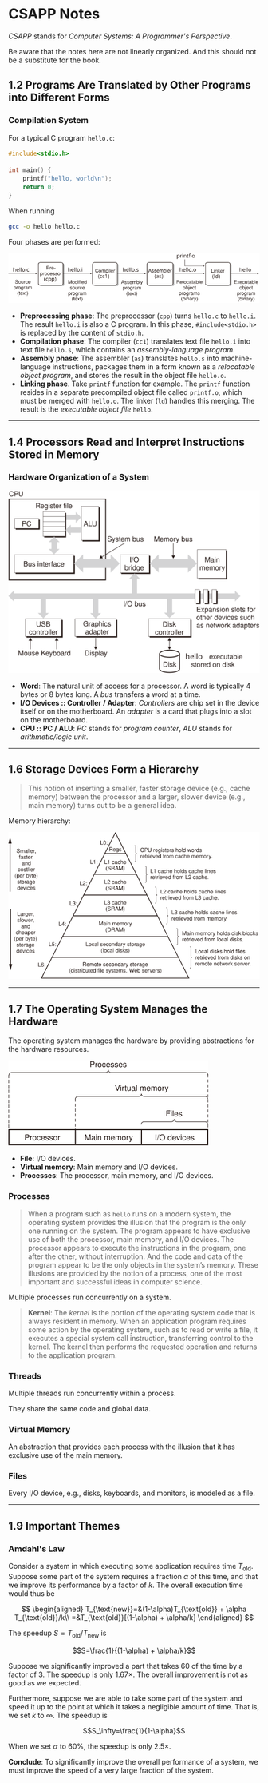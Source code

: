 # CSAPP Notes

*CSAPP* stands for *Computer Systems: A Programmer's Perspective*.

Be aware that the notes here are not linearly organized. And this should not be a substitute for the book.

## 1.2 Programs Are Translated by Other Programs into Different Forms

### Compilation System

For a typical C program `hello.c`:

```c
#include<stdio.h>

int main() {
    printf("hello, world\n");
    return 0;
}
```

When running

```sh
gcc -o hello hello.c
```

Four phases are performed:

![Compilation System](img/compilation-system.svg)

 - **Preprocessing phase**: The preprocessor (`cpp`) turns `hello.c` to `hello.i`. The result `hello.i` is also a C program. In this phase, `#include<stdio.h>` is replaced by the content of `stdio.h`.
 - **Compilation phase**: The compiler (`cc1`) translates text file `hello.i` into text file `hello.s`, which contains an *assembly-language program*.
 - **Assembly phase**: The assembler (`as`) translates `hello.s` into machine-language instructions, packages them in a form known as a *relocatable object program*, and stores the result in the object file `hello.o`.
 - **Linking phase**. Take `printf` function for example. The `printf` function resides in a separate precompiled object file called `printf.o`, which must be merged with `hello.o`. The linker (`ld`) handles this merging. The result is the *executable object file* `hello`.

---

## 1.4 Processors Read and Interpret Instructions Stored in Memory

### Hardware Organization of a System

![Hardware Organization of a System](img/hardware-organization-of-a-system.svg)

 - **Word**: The natural unit of access for a processor. A word is typically 4 bytes or 8 bytes long. A *bus* transfers a word at a time.
 - **I/O Devices :: Controller / Adapter**: *Controllers* are chip set in the device itself or on the motherboard. An *adapter* is a card that plugs into a slot on the motherboard.
 - **CPU :: PC / ALU**: *PC* stands for *program counter*, *ALU* stands for *arithmetic/logic unit*.

---

## 1.6 Storage Devices Form a Hierarchy

> This notion of inserting a smaller, faster storage device (e.g., cache memory) between the processor and a larger, slower device (e.g., main memory) turns out to be a general idea.

Memory hierarchy:

![Memory Hierarchy](img/memory-hierarchy.svg)

---

## 1.7 The Operating System Manages the Hardware

The operating system manages the hardware by providing abstractions for the hardware resources.

![OS Abstraction](img/os-abstraction.svg)

 - **File**: I/O devices.
 - **Virtual memory**: Main memory and I/O devices.
 - **Processes**: The processor, main memory, and I/O devices.

### Processes

> When a program such as `hello` runs on a modern system, the operating system provides the illusion that the program is the only one running on the system. The program appears to have exclusive use of both the processor, main memory, and I/O devices. The processor appears to execute the instructions in the program, one after the other, without interruption. And the code and data of the program appear to be the only objects in the system’s memory. These illusions are provided by the notion of a process, one of the most important and successful ideas in computer science.

Multiple processes run concurrently on a system.

> **Kernel**: The *kernel* is the portion of the operating system code that is always resident in memory. When an application program requires some action by the operating system, such as to read or write a file, it executes a special system call instruction, transferring control to the kernel. The kernel then performs the requested operation and returns to the application program.

### Threads

Multiple threads run concurrently within a process.

They share the same code and global data.

### Virtual Memory

An abstraction that provides each process with the illusion that it has exclusive use of the main memory.

### Files

Every I/O device, e.g., disks, keyboards, and monitors, is modeled as a file.

---

## 1.9 Important Themes

### Amdahl's Law

Consider a system in which executing some application requires time $T_{\text{old}}$. Suppose some part of the system requires a fraction $\alpha$ of this time, and that we improve its performance by a factor of $k$. The overall execution time would thus be

$$
\begin{aligned}
T_{\text{new}}=&(1-\alpha)T_{\text{old}} + \alpha T_{\text{old}}/k\\
=&T_{\text{old}}[(1-\alpha) + \alpha/k]
\end{aligned}
$$

The speedup $S = T_{\text{old}} / T_{\text{new}}$ is

$$S=\frac{1}{(1-\alpha) + \alpha/k}$$

Suppose we significantly improved a part that takes $60%$ of the time by a factor of $3$. The speedup is only $1.67\times$. The overall improvement is not as good as we expected.

Furthermore, suppose we are able to take some part of the system and speed it up to the point at which it takes a negligible amount of time. That is, we set $k$ to $\infty$. The speedup is

$$S_\infty=\frac{1}{1-\alpha}$$

When we set $\alpha$ to $60\%$, the speedup is only $2.5\times$.

**Conclude**: To significantly improve the overall performance of a system, we must improve the speed of a very large fraction of the system.